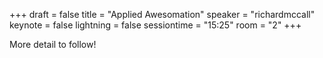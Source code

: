 +++
draft = false
title = "Applied Awesomation"
speaker = "richardmccall"
keynote = false
lightning = false
sessiontime = "15:25"
room = "2"
+++

More detail to follow!